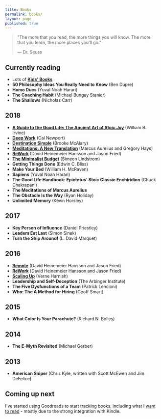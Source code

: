 ```yaml
---
title: Books
permalink: books/
layout: page
published: true
---
```


>"The more that you read, the more things you will know. The more that you learn, the more places you'll go."
>
>— Dr. Seuss

## Currently reading

- Lots of [**Kids' Books**](/kidsbooks)
- **50 Philosophy Ideas You Really Need to Know** (Ben Dupre)
- **Homo Dues** (Yuval Noah Harari)
- **The Coaching Habit** (Michael Bungay Stanier)
- **The Shallows** (Nicholas Carr)

## 2018

- [**A Guide to the Good Life: The Ancient Art of Stoic Joy**](/books/a-guide-to-the-good-life) (William B. Irvine)
- [**Deep Work**](/books/deep-work) (Cal Newport)
- [**Destination Simple**](/books/destination-simple) (Brooke McAlary)
- [**Meditations: A New Translation**](/books/meditations-a-new-translation) (Marcus Aurelius and Gregory Hays)
- [**ReWork**](/books/rework) (David Heinemeier Hansson and Jason Fried)
- [**The Minimalist Budget**](/books/the-minimalist-budget) (Simeon Lindstrom)
- **Getting Things Done** (Edwin C. Bliss)
- **Make Your Bed** (William H. McRaven)
- **Sapiens** (Yuval Noah Harari)
- **The Good Life Handbook: Epictetus' Stoic Classic Enchiridion** (Chuck Chakrapani)
- **The Meditations of Marcus Aurelius**
- **The Obstacle Is the Way** (Ryan Holiday)
- **Unlimited Memory** (Kevin Horsley)

## 2017

- **Key Person of Influence** (Daniel Priestley)
- **Leaders Eat Last** (Simon Sinek)
- **Turn the Ship Around!** (L. David Marquet)

## 2016

- [**Remote**](/books/remote) (David Heinemeier Hansson and Jason Fried)
- [**ReWork**](/books/rework) (David Heinemeier Hansson and Jason Fried)
- [**Scaling Up**](/books/scaling-up) (Verne Harnish)
- **Leadership and Self-Deception** (The Arbinger Institute)
- **The Five Dysfunctions of a Team** (Patrick Lencioni)
- **Who: The A Method for Hiring** (Geoff Smart)

## 2015

- **What Color Is Your Parachute?** (Richard N. Bolles)

## 2014

- **The E-Myth Revisited** (Michael Gerber)

## 2013

- **American Sniper** (Chris Kyle, written with Scott McEwen and Jim DeFelice)

## Coming up next

I've started using Goodreads to start tracking books, including what I [want to read](https://www.goodreads.com/review/list/84711341-timothy-neilen?shelf=to-read) - mostly due to the strong integration with Kindle.